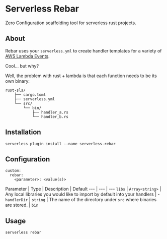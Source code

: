# Serverless Rebar

Zero Configuration scaffolding tool for serverless rust projects.

## About

Rebar uses your `serverless.yml` to create handler templates for a variety of [AWS Lambda Events](https://www.serverless.com/framework/docs/providers/aws/guide/events).

Cool... but why?

Well, the problem with rust + lambda is that each function needs to be its own binary:


```
rust-sls/
    ├── cargo.toml
    ├── serverless.yml
    └── src/
        └── bin/
            ├── handler_a.rs
            └── handler_b.rs
```

## Installation

```serverless plugin install --name serverless-rebar```

## Configuration

```
custom:
  rebar:
    <parameter>: <value(s)>
```

Parameter | Type | Description | Default
--- | --- | ---
`libs` | `Array<string>` | Any local libraries you would like to import by default into your handlers | -
`handlerDir` | `string` | The name of the directory under `src` where binaries are stored. | `bin`

## Usage

```serverless rebar```


